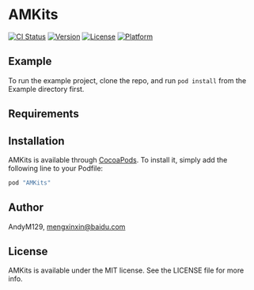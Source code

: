# AMKits

[![CI Status](http://img.shields.io/travis/AndyM129/AMKits.svg?style=flat)](https://travis-ci.org/AndyM129/AMKits)
[![Version](https://img.shields.io/cocoapods/v/AMKits.svg?style=flat)](http://cocoapods.org/pods/AMKits)
[![License](https://img.shields.io/cocoapods/l/AMKits.svg?style=flat)](http://cocoapods.org/pods/AMKits)
[![Platform](https://img.shields.io/cocoapods/p/AMKits.svg?style=flat)](http://cocoapods.org/pods/AMKits)

## Example

To run the example project, clone the repo, and run `pod install` from the Example directory first.

## Requirements

## Installation

AMKits is available through [CocoaPods](http://cocoapods.org). To install
it, simply add the following line to your Podfile:

```ruby
pod "AMKits"
```

## Author

AndyM129, mengxinxin@baidu.com

## License

AMKits is available under the MIT license. See the LICENSE file for more info.

